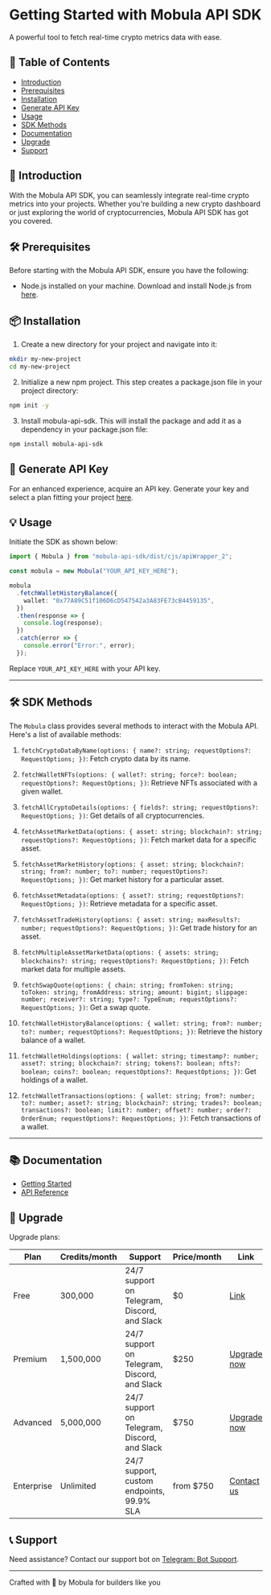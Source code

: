 # Getting Started with Mobula API SDK 

A powerful tool to fetch real-time crypto metrics data with ease.

## 📑 Table of Contents

- [Introduction](#-introduction)
- [Prerequisites](#-prerequisites)
- [Installation](#-installation)
- [Generate API Key](#-generate-api-key)
- [Usage](#-usage)
- [SDK Methods](#-sdk-methods)
- [Documentation](#-documentation)
- [Upgrade](#-upgrade)
- [Support](#-support)

## 🌟 Introduction

With the Mobula API SDK, you can seamlessly integrate real-time crypto metrics into your projects. Whether you're building a new crypto dashboard or just exploring the world of cryptocurrencies, Mobula API SDK has got you covered.

## 🛠 Prerequisites

Before starting with the Mobula API SDK, ensure you have the following:

- Node.js installed on your machine. Download and install Node.js from [here](https://nodejs.org/).

## 📦 Installation

1. Create a new directory for your project and navigate into it:

```bash
mkdir my-new-project
cd my-new-project
```

2. Initialize a new npm project. This step creates a package.json file in your project directory:

```bash
npm init -y
```

3. Install mobula-api-sdk. This will install the package and add it as a dependency in your package.json file:

```bash
npm install mobula-api-sdk
```

## 🔑 Generate API Key

For an enhanced experience, acquire an API key. Generate your key and select a plan fitting your project [here](https://developer.mobula.fi/reference/intro/authentication).

## 💡 Usage

Initiate the SDK as shown below:

```typescript
import { Mobula } from "mobula-api-sdk/dist/cjs/apiWrapper_2";

const mobula = new Mobula("YOUR_API_KEY_HERE");

mobula
  .fetchWalletHistoryBalance({
    wallet: "0x77A89C51f106D6cD547542a3A83FE73cB4459135",
  })
  .then(response => {
    console.log(response);
  })
  .catch(error => {
    console.error("Error:", error);
  });
```

Replace `YOUR_API_KEY_HERE` with your API key.

---

## 🛠 SDK Methods

The `Mobula` class provides several methods to interact with the Mobula API. Here's a list of available methods:

1. `fetchCryptoDataByName(options: { name?: string; requestOptions?: RequestOptions; })`: Fetch crypto data by its name.
   
2. `fetchWalletNFTs(options: { wallet?: string; force?: boolean; requestOptions?: RequestOptions; })`: Retrieve NFTs associated with a given wallet.
   
3. `fetchAllCryptoDetails(options: { fields?: string; requestOptions?: RequestOptions; })`: Get details of all cryptocurrencies.
   
4. `fetchAssetMarketData(options: { asset: string; blockchain?: string; requestOptions?: RequestOptions; })`: Fetch market data for a specific asset.
   
5. `fetchAssetMarketHistory(options: { asset: string; blockchain?: string; from?: number; to?: number; requestOptions?: RequestOptions; })`: Get market history for a particular asset.
   
6. `fetchAssetMetadata(options: { asset?: string; requestOptions?: RequestOptions; })`: Retrieve metadata for a specific asset.
   
7. `fetchAssetTradeHistory(options: { asset: string; maxResults?: number; requestOptions?: RequestOptions; })`: Get trade history for an asset.
   
8. `fetchMultipleAssetMarketData(options: { assets: string; blockchains?: string; requestOptions?: RequestOptions; })`: Fetch market data for multiple assets.
   
9. `fetchSwapQuote(options: { chain: string; fromToken: string; toToken: string; fromAddress: string; amount: bigint; slippage: number; receiver?: string; type?: TypeEnum; requestOptions?: RequestOptions; })`: Get a swap quote.
   
10. `fetchWalletHistoryBalance(options: { wallet: string; from?: number; to?: number; requestOptions?: RequestOptions; })`: Retrieve the history balance of a wallet.
    
11. `fetchWalletHoldings(options: { wallet: string; timestamp?: number; asset?: string; blockchain?: string; tokens?: boolean; nfts?: boolean; coins?: boolean; requestOptions?: RequestOptions; })`: Get holdings of a wallet.
    
12. `fetchWalletTransactions(options: { wallet: string; from?: number; to?: number; asset?: string; blockchain?: string; trades?: boolean; transactions?: boolean; limit?: number; offset?: number; order?: OrderEnum; requestOptions?: RequestOptions; })`: Fetch transactions of a wallet.

---

## 📚 Documentation

- [Getting Started](https://developer.mobula.fi/reference/getting-started)
- [API Reference](https://developer.mobula.fi/reference/introduction-copy)

## 🔄 Upgrade

Upgrade plans:

| Plan        | Credits/month | Support | Price/month | Link         |
|-------------|---------------|---------|-------------|--------------|
| Free        | 300,000       | 24/7 support on Telegram, Discord, and Slack | $0 | [Link](https://developer.mobula.fi/reference/introduction-copy) |
| Premium     | 1,500,000     | 24/7 support on Telegram, Discord, and Slack | $250 | [Upgrade now](https://checkout.stripe.com/c/pay/plink_1NrSA0FPgmBnPcIqOkueK6R8#fidkdWxOYHwnPyd1blppbHNgWjA0S3VqMm9DVWJoR2tVZkx0NDB1STc2MnRXcjRHZE5AZmhEPT1iMUBKUG9tXDU1MnV2bTVEYUhhcnJrT2Y3dE5TX2hRfGhqZkgxS0BBfHN1NFd2f1RfYDdjNTVPYFJrdEE0TicpJ3VpbGtuQH11anZgYUxhJz8nYFNkMnIzN20wNnxcNV9kMG5uJyknd2BjYHd3YHdKd2xibGsnPydtcXF1dj8qKmFgc2BpanVgdytoamdwaWQrY2wqJ3gl) |
| Advanced    | 5,000,000     | 24/7 support on Telegram, Discord, and Slack | $750 | [Upgrade now](https://checkout.stripe.com/c/pay/cs_live_b1jPve4PMttJ3SCsHKVf6p1pw2P9qvN0grFWevQkL6e54QgJvJ0PkCrA94#fidkdWxOYHwnPyd1blppbHNgWjA0S3VqMm9DVWJoR2tVZkx0NDB1STc2MnRXcjRHZE5AZmhEPT1iMUBKUG9tXDU1MnV2bTVEYUhhcnJrT2Y3dE5TX2hRfGhqZkgxS0BBfHN1NFd2f1RfYDdjNTVPYFJrdEE0TicpJ3VpbGtuQH11anZgYUxhJz8nY19gZExsM31pM0lkYlw9Y1xfJyknd2BjYHd3YHdKd2xibGsnPydtcXF1dj8qKmFgc2BpanVgdytoamdwaWQrY2wqJ3gl) |
| Enterprise  | Unlimited     | 24/7 support, custom endpoints, 99.9% SLA | from $750 | [Contact us](https://t.me/MobulaPartnerBot?start=Enterprise) |

## 📞 Support

Need assistance? Contact our support bot on [Telegram: Bot Support](https://t.me/MobulaPartnerBot?start=Mobula_API_Support).

---

Crafted with 💙 by Mobula for builders like you
